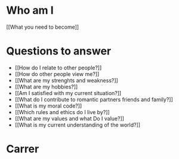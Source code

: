 # Who am I

[[What you need to become]]

# Questions to answer
* [[How do I relate to other people?]]
* [[How do other people view me?]]
* [[What are my strenghts and weakness?]]
* [[What are my hobbies?]]
* [[Am I satisfied with my current situation?]]
* [[What do I contribute to romantic partners friends and family?]]
* [[What is my moral code?]]
* [[Which rules and ethics do I live by?]]
* [[What are my values and what Do I value?]]
* [[What is my current understanding of the world?]]

# Carrer

